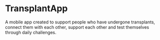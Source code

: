 # TransplantApp
A mobile app created to support people who have undergone transplants, connect them with each other, support each other and test themselves through daily challenges.
